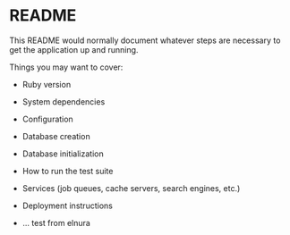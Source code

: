 # README

This README would normally document whatever steps are necessary to get the
application up and running.

Things you may want to cover:

* Ruby version

* System dependencies

* Configuration



* Database creation

* Database initialization

* How to run the test suite

* Services (job queues, cache servers, search engines, etc.)

* Deployment instructions

* ... test from elnura
